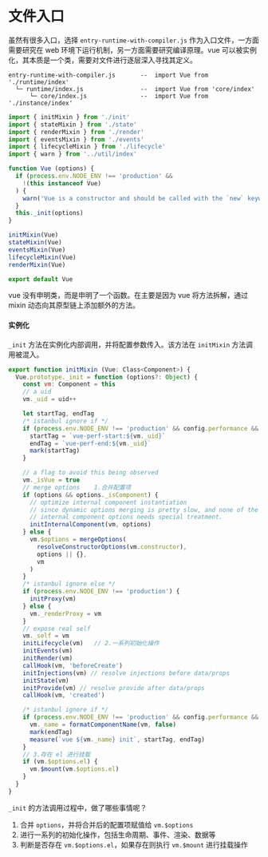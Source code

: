 # 文件入口

虽然有很多入口，选择 `entry-runtime-with-compiler.js` 作为入口文件，一方面需要研究在 web 环境下运行机制，另一方面需要研究编译原理。vue 可以被实例化，其本质是一个类，需要对文件进行逐层深入寻找其定义。

```
entry-runtime-with-compiler.js       --  import Vue from './runtime/index'
  └─ runtime/index.js                --  import Vue from 'core/index'
      └─ core/index.js               --  import Vue from './instance/index'
```

```javascript
import { initMixin } from './init'
import { stateMixin } from './state'
import { renderMixin } from './render'
import { eventsMixin } from './events'
import { lifecycleMixin } from './lifecycle'
import { warn } from '../util/index'

function Vue (options) {
  if (process.env.NODE_ENV !== 'production' &&
    !(this instanceof Vue)
  ) {
    warn('Vue is a constructor and should be called with the `new` keyword')
  }
  this._init(options)
}

initMixin(Vue)
stateMixin(Vue)
eventsMixin(Vue)
lifecycleMixin(Vue)
renderMixin(Vue)

export default Vue
```

vue 没有申明类，而是申明了一个函数。在主要是因为 vue 将方法拆解，通过 mixin 动态向其原型链上添加额外的方法。

#### 实例化

`_init` 方法在实例化内部调用，并将配置参数传入。该方法在 `initMixin` 方法调用被混入。

```javascript
export function initMixin (Vue: Class<Component>) {
  Vue.prototype._init = function (options?: Object) {
    const vm: Component = this
    // a uid
    vm._uid = uid++

    let startTag, endTag
    /* istanbul ignore if */
    if (process.env.NODE_ENV !== 'production' && config.performance && mark) {
      startTag = `vue-perf-start:${vm._uid}`
      endTag = `vue-perf-end:${vm._uid}`
      mark(startTag)
    }

    // a flag to avoid this being observed
    vm._isVue = true
    // merge options    1.合并配置项
    if (options && options._isComponent) {
      // optimize internal component instantiation
      // since dynamic options merging is pretty slow, and none of the
      // internal component options needs special treatment.
      initInternalComponent(vm, options)
    } else {
      vm.$options = mergeOptions(
        resolveConstructorOptions(vm.constructor),
        options || {},
        vm
      )
    }
    /* istanbul ignore else */
    if (process.env.NODE_ENV !== 'production') {
      initProxy(vm)
    } else {
      vm._renderProxy = vm
    }
    // expose real self
    vm._self = vm
    initLifecycle(vm)   // 2.一系列初始化操作
    initEvents(vm)
    initRender(vm)
    callHook(vm, 'beforeCreate')
    initInjections(vm) // resolve injections before data/props
    initState(vm)
    initProvide(vm) // resolve provide after data/props
    callHook(vm, 'created')

    /* istanbul ignore if */
    if (process.env.NODE_ENV !== 'production' && config.performance && mark) {
      vm._name = formatComponentName(vm, false)
      mark(endTag)
      measure(`vue ${vm._name} init`, startTag, endTag)
    }
    // 3.存在 el 进行挂载
    if (vm.$options.el) {
      vm.$mount(vm.$options.el)
    }
  }
}
```

`_init` 的方法调用过程中，做了哪些事情呢？
1. 合并 `options`，并将合并后的配置项赋值给 `vm.$options`
2. 进行一系列的初始化操作，包括生命周期、事件、渲染、数据等
3. 判断是否存在 `vm.$options.el`，如果存在则执行 `vm.$mount` 进行挂载操作


